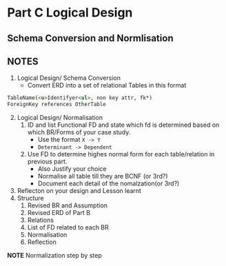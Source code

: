 # Part C Logical Design

## Schema Conversion and Normlisation

## NOTES

1. Logical Design/ Schema Conversion
   - Convert ERD into a set of relational Tables in this format

```md
TableName(<u>Identifyer<ul>, non key attr, fk*)
ForeignKey references OtherTable
```

2. Logical Design/ Normalisation
   1. ID and list Functional FD and state which fd is determined based on which BR/Forms of your case study.
      - Use the format `X -> Y`
      - `Determinant -> Dependent`
   2. Use FD to determine highes normal form for each table/relation in previous part.
      - Also Justify your choice
      - Normalise all table till they are BCNF (or 3rd?)
      - Document each detail of the nomalzation(or 3rd?)
3. Reflecton on your design and Lesson learnt
4. Structure
   1. Revised BR and Assumption
   2. Revised ERD of Part B
   3. Relations
   4. List of FD related to each BR
   5. Normalisation
   6. Reflection

**NOTE** Normalization step by step